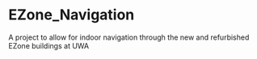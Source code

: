 # EZone_Navigation
A project to allow for indoor navigation through the new and refurbished EZone buildings at UWA
